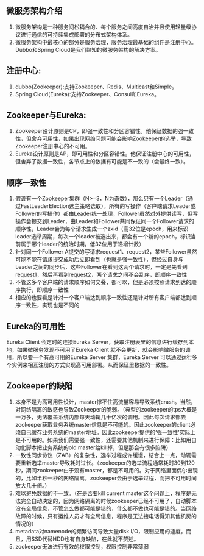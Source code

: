 ## 微服务架构介绍
1. 微服务架构是一种服务间松耦合的、每个服务之间高度自治并且使用轻量级协议进行通信的可持续集成部署的分布式架构体系。
2. 微服务架构中最核心的部分是服务治理，服务治理最基础的组件是注册中心。Dubbo和Spring Cloud是我们熟知的微服务架构的解决方案。
## 注册中心:
1. dubbo(Zookeeper):支持Zookeeper、Redis、Multicast和Simple。
2. Spring Cloud(Eureka):支持Zookeeper、Consul和Eureka。
## Zookeeper与Eureka:
1. Zookeeper设计原则是CP，即强一致性和分区容错性。他保证数据的强一致性，但舍弃可用性，如果出现网络问题可能会影响Zookeeper的选举，导致Zookeeper注册中心的不可用。
2. Eureka设计原则是AP，即可用性和分区容错性。他保证注册中心的可用性，但舍弃了数据一致性，各节点上的数据有可能是不一致的（会最终一致）。
## 顺序一致性
1. 假设有一个Zookeeper集群（N>=3，N为奇数），那么只有一个Leader（通过FastLeaderElection选主策略选取），所有的写操作（客户端请求Leader或Follower的写操作）都由Leader统一处理，Follower虽然对外提供读写，但写操作会提交到Leader，由Leader和Follower共同保证同一个Follower请求的顺序性，Leader会为每个请求生成一个zxid（高32位是epoch，用来标识leader选举周期，每次一个leader被选出来，都会有一个新的epoch，标识当前属于哪个leader的统治时期，低32位用于递增计数）
2. 针对同一个Follower A提交的写请求request1、request2，某些Follower虽然可能不能在请求提交成功后立即看到（也就是强一致性），但经过自身与Leader之间的同步后，这些Follower在看到这两个请求时，一定是先看到request1，然后再看到request2，两个请求之间不会乱序，即顺序一致性
3. 不管这多个客户端的请求顺序如何交叠，都可以，但是必须按照请求到达的顺序执行，即顺序一致性
4. 相应的也要看是针对一个客户端达到顺序一致性还是针对所有客户端都达到顺序一致性，实现也是不同的
## Eureka的可用性
Eureka Client 会定时的连接Eureka Server，获取注册表里的信息进行缓存到本地，如果微服务发现不可用了Eureka Client 就不会更新，就会影响微服务的调用，所以要一个有高可用的Eureka Server 集群，Eureka Server 可以通过运行多个实例来相互注册的方式实现高可用部署。从而保证里数据的一致性。
## Zookeeper的缺陷
1. 本身不是为高可用性设计，master撑不住高流量容易导致系统crash。当然，对网络隔离的敏感也导致Zookeeper的脆弱。（典型的zookeeper的tps大概是一万多，无法覆盖系统内部每天动辄几十亿次的调用。因此每次请求都去zookeeper获取业务系统master信息是不可能的。因此zookeeper的client必须自己缓存业务系统的master地址。因此zookeeper提供的‘强一致性’实际上是不可用的。如果我们需要强一致性，还需要其他机制来进行保障：比如用自动化脚本把业务系统的old master给kill掉，但是那会有很多陷阱）
2. 一致性同步协议（ZAB）的复杂性，选举过程或许缓慢，结合上一点，动辄需要重新选举master导致耗时过长。（zookeeper的选举流程通常耗时30到120秒，期间zookeeper由于没有master，都是不可用的。对于网络里面偶尔出现的，比如半秒一秒的网络隔离，zookeeper会由于选举过程，而把不可用时间放大几十倍。）
3. 难以避免数据的不一致。（在是否要kill current master这个问题上，程序是无法完全自动决定的，因为网络隔离的时候zookeeper已经不可用了，自动脚本没有全局信息，不管怎么做都可能是错的，什么都不做也可能是错的。当网络故障的时候，只有运维人员才有全局信息，程序是无法接电话得知其他机房的情况的）
4. metadata对namenode的频繁访问导致大量disk I/O，限制应用的速度。而且，用SSD代替HDD也有自身缺陷，在此就不赘述。
5. zookeeper无法进行有效的权限控制，权限控制非常薄弱


